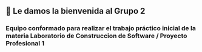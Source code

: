## 👋 Le damos la bienvenida al Grupo 2
### Equipo conformado para realizar el trabajo práctico inicial de la materia Laboratorio de Construccion de Software / Proyecto Profesional 1

